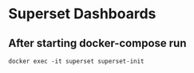 # Superset Dashboards

## After starting docker-compose run

    docker exec -it superset superset-init
